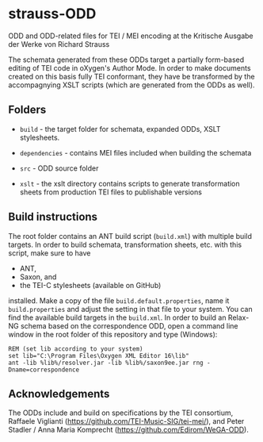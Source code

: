 strauss-ODD
===========

ODD and ODD-related files for TEI / MEI encoding at the Kritische Ausgabe der Werke von Richard Strauss

The schemata generated from these ODDs target a partially form-based editing of TEI code in oXygen's Author Mode. 
In order to make documents created on this basis fully TEI conformant, they have be transformed 
by the accompagnying XSLT scripts (which are generated from the ODDs as well). 
 
Folders
-----

- `build` - the target folder for schemata, expanded ODDs, XSLT stylesheets.

- `dependencies` - contains MEI files included when building the schemata

- `src` - ODD source folder 

- `xslt` - the xslt directory contains scripts to generate transformation sheets from production TEI files to publishable versions 

Build instructions
------------------

The root folder contains an ANT build script (`build.xml`) with multiple build targets. In order to build schemata, 
transformation sheets, etc. with this script, make sure to have 

- ANT, 
- Saxon, and
- the TEI-C stylesheets (available on GitHub)

installed. Make a copy of the file `build.default.properties`, name it `build.properties` 
and adjust the setting in that file to your system. You can find the available build targets in the `build.xml`. 
In order to build an Relax-NG schema based on the correspondence ODD, open a command line window in the root folder of
this repository and type (Windows):

```
REM (set lib according to your system)
set lib="C:\Program Files\Oxygen XML Editor 16\lib"
ant -lib %lib%/resolver.jar -lib %lib%/saxon9ee.jar rng -Dname=correspondence
```


Acknowledgements
----------------

The ODDs include and build on specifications by the TEI consortium, Raffaele Viglianti (https://github.com/TEI-Music-SIG/tei-mei/), and 
Peter Stadler / Anna Maria Komprecht (https://github.com/Edirom/WeGA-ODD).
